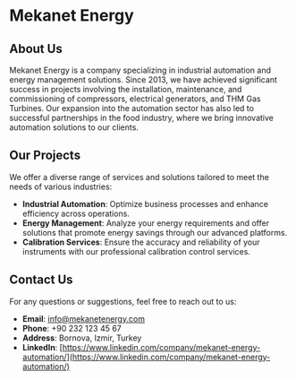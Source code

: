 # Mekanet Energy

## About Us

Mekanet Energy is a company specializing in industrial automation and energy management solutions. Since 2013, we have achieved significant success in projects involving the installation, maintenance, and commissioning of compressors, electrical generators, and THM Gas Turbines. Our expansion into the automation sector has also led to successful partnerships in the food industry, where we bring innovative automation solutions to our clients.

## Our Projects

We offer a diverse range of services and solutions tailored to meet the needs of various industries:

- **Industrial Automation**: Optimize business processes and enhance efficiency across operations.
- **Energy Management**: Analyze your energy requirements and offer solutions that promote energy savings through our advanced platforms.
- **Calibration Services**: Ensure the accuracy and reliability of your instruments with our professional calibration control services.

## Contact Us

For any questions or suggestions, feel free to reach out to us:

- **Email**: info@mekanetenergy.com
- **Phone**: +90 232 123 45 67
- **Address**: Bornova, Izmir, Turkey
- **LinkedIn**: [https://www.linkedin.com/company/mekanet-energy-automation/](https://www.linkedin.com/company/mekanet-energy-automation/)
